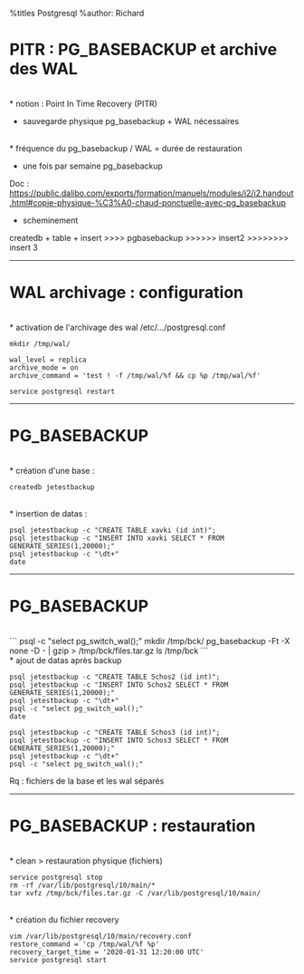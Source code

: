%titles Postgresql
%author: Richard

# PITR : PG_BASEBACKUP et archive des WAL


<br>
* notion : Point In Time Recovery (PITR)

* sauvegarde physique pg_basebackup + WAL nécessaires

<br>
* fréquence du pg_basebackup / WAL = durée de restauration

* une fois par semaine pg_basebackup

Doc : https://public.dalibo.com/exports/formation/manuels/modules/i2/i2.handout.html#copie-physique-%C3%A0-chaud-ponctuelle-avec-pg_basebackup


* scheminement

createdb + table + insert >>>> pgbasebackup >>>>>> insert2  >>>>>>>> insert 3

---------------------------------------------------------------------

# WAL archivage : configuration

<br>
* activation de l'archivage des wal /etc/.../postgresql.conf

```
mkdir /tmp/wal/

wal_level = replica
archive_mode = on
archive_command = 'test ! -f /tmp/wal/%f && cp %p /tmp/wal/%f'

service postgresql restart
```

-------------------------------------------------------------------

# PG_BASEBACKUP

<br>
* création d'une base :

```
createdb jetestbackup
```

<br>
* insertion de datas :

```
psql jetestbackup -c "CREATE TABLE xavki (id int)";
psql jetestbackup -c "INSERT INTO xavki SELECT * FROM GENERATE_SERIES(1,20000);"
psql jetestbackup -c "\dt+"
date
```

-------------------------------------------------------------------

# PG_BASEBACKUP


<br>
```
psql -c "select pg_switch_wal();"
mkdir /tmp/bck/
pg_basebackup -Ft -X none -D - | gzip > /tmp/bck/files.tar.gz
ls /tmp/bck
```

<br>
* ajout de datas après backup

```
psql jetestbackup -c "CREATE TABLE Schos2 (id int)";
psql jetestbackup -c "INSERT INTO Schos2 SELECT * FROM GENERATE_SERIES(1,20000);"
psql jetestbackup -c "\dt+"
psql -c "select pg_switch_wal();"
date
```

```
psql jetestbackup -c "CREATE TABLE Schos3 (id int)";
psql jetestbackup -c "INSERT INTO Schos3 SELECT * FROM GENERATE_SERIES(1,20000);"
psql jetestbackup -c "\dt+"
psql -c "select pg_switch_wal();"
```

Rq : fichiers de la base et les wal séparés


--------------------------------------------------------------------


# PG_BASEBACKUP : restauration


<br>
* clean > restauration physique (fichiers)

```
service postgresql stop
rm -rf /var/lib/postgresql/10/main/*
tar xvfz /tmp/bck/files.tar.gz -C /var/lib/postgresql/10/main/
```

<br>
* création du fichier recovery

```
vim /var/lib/postgresql/10/main/recovery.conf
restore_command = 'cp /tmp/wal/%f %p'
recovery_target_time = '2020-01-31 12:20:00 UTC'
service postgresql start
```
